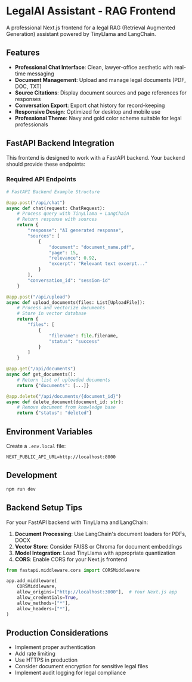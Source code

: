# LegalAI Assistant - RAG Frontend

A professional Next.js frontend for a legal RAG (Retrieval Augmented Generation) assistant powered by TinyLlama and LangChain.

## Features

- **Professional Chat Interface**: Clean, lawyer-office aesthetic with real-time messaging
- **Document Management**: Upload and manage legal documents (PDF, DOC, TXT)
- **Source Citations**: Display document sources and page references for responses
- **Conversation Export**: Export chat history for record-keeping
- **Responsive Design**: Optimized for desktop and mobile use
- **Professional Theme**: Navy and gold color scheme suitable for legal professionals

## FastAPI Backend Integration

This frontend is designed to work with a FastAPI backend. Your backend should provide these endpoints:

### Required API Endpoints




```python
# FastAPI Backend Example Structure

@app.post("/api/chat")
async def chat(request: ChatRequest):
    # Process query with TinyLlama + LangChain
    # Return response with sources
    return {
        "response": "AI generated response",
        "sources": [
            {
                "document": "document_name.pdf",
                "page": 15,
                "relevance": 0.92,
                "excerpt": "Relevant text excerpt..."
            }
        ],
        "conversation_id": "session-id"
    }

@app.post("/api/upload")
async def upload_documents(files: List[UploadFile]):
    # Process and vectorize documents
    # Store in vector database
    return {
        "files": [
            {
                "filename": file.filename,
                "status": "success"
            }
        ]
    }

@app.get("/api/documents")
async def get_documents():
    # Return list of uploaded documents
    return {"documents": [...]}

@app.delete("/api/documents/{document_id}")
async def delete_document(document_id: str):
    # Remove document from knowledge base
    return {"status": "deleted"}
```

## Environment Variables

Create a `.env.local` file:

```env
NEXT_PUBLIC_API_URL=http://localhost:8000
```

## Development

```bash
npm run dev
```

## Backend Setup Tips

For your FastAPI backend with TinyLlama and LangChain:

1. **Document Processing**: Use LangChain's document loaders for PDFs, DOCX
2. **Vector Store**: Consider FAISS or Chroma for document embeddings
3. **Model Integration**: Load TinyLlama with appropriate quantization
4. **CORS**: Enable CORS for your Next.js frontend

```python
from fastapi.middleware.cors import CORSMiddleware

app.add_middleware(
    CORSMiddleware,
    allow_origins=["http://localhost:3000"],  # Your Next.js app
    allow_credentials=True,
    allow_methods=["*"],
    allow_headers=["*"],
)
```

## Production Considerations

- Implement proper authentication
- Add rate limiting
- Use HTTPS in production
- Consider document encryption for sensitive legal files
- Implement audit logging for legal compliance
